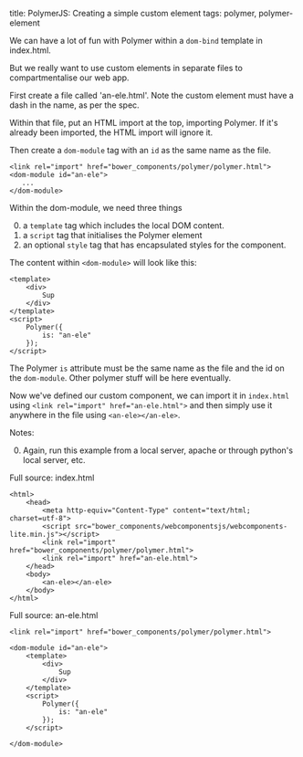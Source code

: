 title: PolymerJS: Creating a simple custom element
tags: polymer, polymer-element

We can have a lot of fun with Polymer within a ```dom-bind``` template in index.html. 

But we really want to use custom elements in separate files to compartmentalise our web app.

First create a file called 'an-ele.html'. Note the custom element must have a dash in the name, as per the spec.

Within that file, put an HTML import at the top, importing Polymer. If it's already been imported, the HTML import will ignore it.

Then create a ```dom-module``` tag with an ```id``` as the same name as the file.

    <link rel="import" href="bower_components/polymer/polymer.html">
    <dom-module id="an-ele">
       ...
    </dom-module>
    
Within the dom-module, we need three things

0. a ```template``` tag which includes the local DOM content.
1. a ```script``` tag that initialises the Polymer element
2. an optional ```style``` tag that has encapsulated styles for the component.

The content within ```<dom-module>``` will look like this:

    <template>
        <div> 
            Sup
        </div>
    </template>
    <script>
        Polymer({
            is: "an-ele"
        });
    </script>

The Polymer ```is``` attribute must be the same name as the file and the id on the ```dom-module```. Other polymer stuff will be here eventually.

Now we've defined our custom component, we can import it in ```index.html``` using ```<link rel="import" href="an-ele.html">``` and then simply use it anywhere in the file using ```<an-ele></an-ele>```.

Notes:

0. Again, run this example from a local server, apache or through python's local server, etc.

Full source: index.html

    <html>
        <head>
            <meta http-equiv="Content-Type" content="text/html; charset=utf-8">
            <script src="bower_components/webcomponentsjs/webcomponents-lite.min.js"></script>
            <link rel="import" href="bower_components/polymer/polymer.html">
            <link rel="import" href="an-ele.html">
        </head>
        <body>
            <an-ele></an-ele>
        </body>
    </html>

Full source: an-ele.html

    <link rel="import" href="bower_components/polymer/polymer.html">

    <dom-module id="an-ele">
        <template>
            <div> 
                Sup
            </div>
        </template>
        <script>
            Polymer({
                is: "an-ele"
            });
        </script>

    </dom-module>
